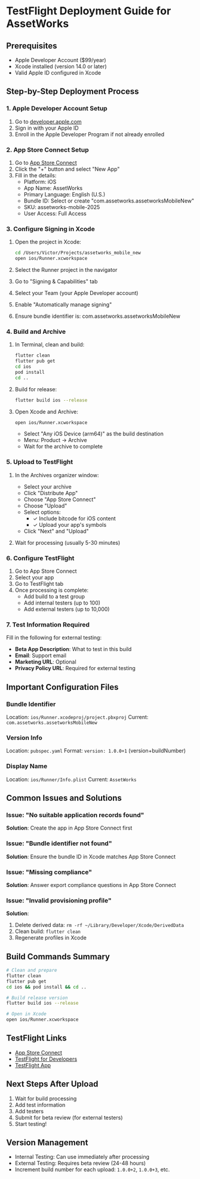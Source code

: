 # TestFlight Deployment Guide for AssetWorks

## Prerequisites
- Apple Developer Account ($99/year)
- Xcode installed (version 14.0 or later)
- Valid Apple ID configured in Xcode

## Step-by-Step Deployment Process

### 1. Apple Developer Account Setup
1. Go to [developer.apple.com](https://developer.apple.com)
2. Sign in with your Apple ID
3. Enroll in the Apple Developer Program if not already enrolled

### 2. App Store Connect Setup
1. Go to [App Store Connect](https://appstoreconnect.apple.com)
2. Click the "+" button and select "New App"
3. Fill in the details:
   - Platform: iOS
   - App Name: AssetWorks
   - Primary Language: English (U.S.)
   - Bundle ID: Select or create "com.assetworks.assetworksMobileNew"
   - SKU: assetworks-mobile-2025
   - User Access: Full Access

### 3. Configure Signing in Xcode
1. Open the project in Xcode:
   ```bash
   cd /Users/Victor/Projects/assetworks_mobile_new
   open ios/Runner.xcworkspace
   ```

2. Select the Runner project in the navigator
3. Go to "Signing & Capabilities" tab
4. Select your Team (your Apple Developer account)
5. Enable "Automatically manage signing"
6. Ensure bundle identifier is: com.assetworks.assetworksMobileNew

### 4. Build and Archive
1. In Terminal, clean and build:
   ```bash
   flutter clean
   flutter pub get
   cd ios
   pod install
   cd ..
   ```

2. Build for release:
   ```bash
   flutter build ios --release
   ```

3. Open Xcode and Archive:
   ```bash
   open ios/Runner.xcworkspace
   ```
   - Select "Any iOS Device (arm64)" as the build destination
   - Menu: Product → Archive
   - Wait for the archive to complete

### 5. Upload to TestFlight
1. In the Archives organizer window:
   - Select your archive
   - Click "Distribute App"
   - Choose "App Store Connect"
   - Choose "Upload"
   - Select options:
     - ✓ Include bitcode for iOS content
     - ✓ Upload your app's symbols
   - Click "Next" and "Upload"

2. Wait for processing (usually 5-30 minutes)

### 6. Configure TestFlight
1. Go to App Store Connect
2. Select your app
3. Go to TestFlight tab
4. Once processing is complete:
   - Add build to a test group
   - Add internal testers (up to 100)
   - Add external testers (up to 10,000)

### 7. Test Information Required
Fill in the following for external testing:
- **Beta App Description**: What to test in this build
- **Email**: Support email
- **Marketing URL**: Optional
- **Privacy Policy URL**: Required for external testing

## Important Configuration Files

### Bundle Identifier
Location: `ios/Runner.xcodeproj/project.pbxproj`
Current: `com.assetworks.assetworksMobileNew`

### Version Info
Location: `pubspec.yaml`
Format: `version: 1.0.0+1` (version+buildNumber)

### Display Name
Location: `ios/Runner/Info.plist`
Current: `AssetWorks`

## Common Issues and Solutions

### Issue: "No suitable application records found"
**Solution**: Create the app in App Store Connect first

### Issue: "Bundle identifier not found"
**Solution**: Ensure the bundle ID in Xcode matches App Store Connect

### Issue: "Missing compliance"
**Solution**: Answer export compliance questions in App Store Connect

### Issue: "Invalid provisioning profile"
**Solution**: 
1. Delete derived data: `rm -rf ~/Library/Developer/Xcode/DerivedData`
2. Clean build: `flutter clean`
3. Regenerate profiles in Xcode

## Build Commands Summary
```bash
# Clean and prepare
flutter clean
flutter pub get
cd ios && pod install && cd ..

# Build release version
flutter build ios --release

# Open in Xcode
open ios/Runner.xcworkspace
```

## TestFlight Links
- [App Store Connect](https://appstoreconnect.apple.com)
- [TestFlight for Developers](https://developer.apple.com/testflight/)
- [TestFlight App](https://apps.apple.com/us/app/testflight/id899247664)

## Next Steps After Upload
1. Wait for build processing
2. Add test information
3. Add testers
4. Submit for beta review (for external testers)
5. Start testing!

## Version Management
- Internal Testing: Can use immediately after processing
- External Testing: Requires beta review (24-48 hours)
- Increment build number for each upload: `1.0.0+2`, `1.0.0+3`, etc.